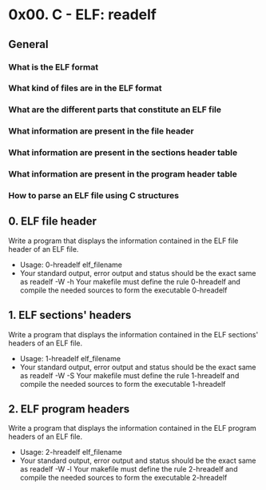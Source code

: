 # 0x00. C - ELF: readelf
## General
### What is the ELF format
### What kind of files are in the ELF format
### What are the different parts that constitute an ELF file
### What information are present in the file header
### What information are present in the sections header table
### What information are present in the program header table
### How to parse an ELF file using C structures

## 0. ELF file header
Write a program that displays the information contained in the ELF file header of an ELF file.
- Usage: 0-hreadelf elf_filename
- Your standard output, error output and status should be the exact same as readelf -W -h
Your makefile must define the rule 0-hreadelf and compile the needed sources to form the executable 0-hreadelf

## 1. ELF sections' headers
Write a program that displays the information contained in the ELF sections' headers of an ELF file.
- Usage: 1-hreadelf elf_filename
- Your standard output, error output and status should be the exact same as readelf -W -S
Your makefile must define the rule 1-hreadelf and compile the needed sources to form the executable 1-hreadelf

## 2. ELF program headers
Write a program that displays the information contained in the ELF program headers of an ELF file.
- Usage: 2-hreadelf elf_filename
- Your standard output, error output and status should be the exact same as readelf -W -l
Your makefile must define the rule 2-hreadelf and compile the needed sources to form the executable 2-hreadelf